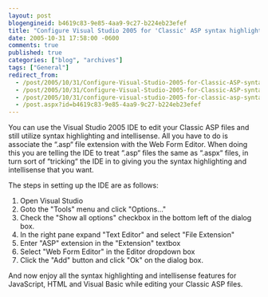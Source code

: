 ```yaml
---
layout: post
blogengineid: b4619c83-9e85-4aa9-9c27-b224eb23efef
title: "Configure Visual Studio 2005 for 'Classic' ASP syntax highlighting and intellisense"
date: 2005-10-31 17:58:00 -0600
comments: true
published: true
categories: ["blog", "archives"]
tags: ["General"]
redirect_from: 
  - /post/2005/10/31/Configure-Visual-Studio-2005-for-Classic-ASP-syntax-highlighting-and-intellisense.aspx
  - /post/2005/10/31/Configure-Visual-Studio-2005-for-Classic-ASP-syntax-highlighting-and-intellisense
  - /post/2005/10/31/configure-visual-studio-2005-for-classic-asp-syntax-highlighting-and-intellisense
  - /post.aspx?id=b4619c83-9e85-4aa9-9c27-b224eb23efef
---
```


You can use the Visual Studio 2005 IDE to edit your Classic ASP files and still utilize syntax highlighting and intellisense. All you have to do is associate the &#8220;.asp&#8220; file extension with the Web Form Editor. When doing this you are telling the IDE to treat &#8220;.asp&#8220; files the same as &#8220;.aspx&#8220; files, in turn sort of &#8220;tricking&#8220; the IDE in to giving you the syntax highlighting and intellisense that you want.

The steps in setting up the IDE are as follows:
<OL>
<LI>Open Visual Studio</LI>
<LI>Goto the "Tools" menu and click "Options..."</LI>
<LI>Check the "Show all options" checkbox in the bottom left of the dialog box.</LI>
<LI>In the right pane expand "Text Editor" and select "File Extension"</LI>
<LI>Enter "ASP" extension in the "Extension" textbox</LI>
<LI>Select "Web Form Editor" in the Editor dropdown box</LI>
<LI>Click the "Add" button and click "Ok" on the dialog box.</LI></OL>

And now enjoy all the syntax highlighting and intellisense features for JavaScript, HTML and Visual Basic while editing your Classic ASP files.
